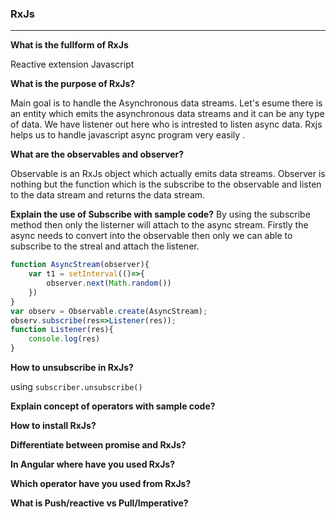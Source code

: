 ### RxJs
---

**What is the fullform of RxJs**

Reactive extension Javascript

**What is the purpose of RxJs?**

Main goal is to handle the Asynchronous data streams.
Let's esume there is an entity which emits the asynchronous data streams and it can be any type of data. We have listener out here who is intrested to listen async data. Rxjs helps us to handle javascript async program very easily .
    
**What are the observables and observer?**

Observable is an RxJs object which actually emits data streams.
Observer is nothing but the function which is the subscribe to the observable and listen to the data stream and returns the data stream.

**Explain the use of Subscribe with sample code?**
By using the subscribe method then only the listerner will attach to the async stream. Firstly the async needs to convert into the observable then only we can able to subscribe to the streal and attach the listener.

``` typescript
function AsyncStream(observer){
    var t1 = setInterval(()=>{
        observer.next(Math.random())
    })
}
var observ = Observable.create(AsyncStream);
observ.subscribe(res=>Listener(res));
function Listener(res){
    console.log(res)
}
```

**How to unsubscribe in RxJs?**

using `subscriber.unsubscribe()`

**Explain concept of operators with sample code?**

**How to install RxJs?**

**Differentiate between promise and RxJs?**

**In Angular where have you used RxJs?**

**Which operator have you used from RxJs?**

**What is Push/reactive vs Pull/Imperative?**